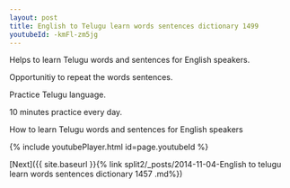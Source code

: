 ```yaml
---
layout: post
title: English to Telugu learn words sentences dictionary 1499 
youtubeId: -kmFl-zm5jg
---
```

 
 
Helps to learn Telugu words and sentences for English speakers.

Opportunitiy to repeat the words sentences. 

Practice Telugu language. 
 
10 minutes practice every day. 
 
How to learn Telugu words and sentences for English speakers 
 
{% include youtubePlayer.html id=page.youtubeId %}
 
 
[Next]({{ site.baseurl }}{% link  split2/_posts/2014-11-04-English to telugu learn words sentences dictionary 1457 .md%})
 
